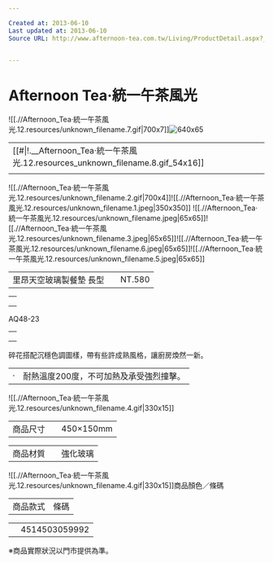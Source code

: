 ```yaml
---

Created at: 2013-06-10
Last updated at: 2013-06-10
Source URL: http://www.afternoon-tea.com.tw/Living/ProductDetail.aspx?__1stCategory=098135A0ACC19&__2ndCategory=098135A4111C8&__argSeq=4514503059992


---
```


# Afternoon Tea‧統一午茶風光


![[.//Afternoon_Tea‧統一午茶風光.12.resources/unknown_filename.7.gif\|700x7]]![640x65](http://www.afternoon-tea.com.tw/_data/ProductCategory/2nd/098135A4111C8/TitleShort.JPG)

|     |
| --- |
| [[#\|!.__Afternoon_Tea‧統一午茶風光.12.resources_unknown_filename.8.gif_54x16]] |
|     |

![[.//Afternoon_Tea‧統一午茶風光.12.resources/unknown_filename.2.gif\|700x4]]![[.//Afternoon_Tea‧統一午茶風光.12.resources/unknown_filename.1.jpeg\|350x350]] ![[.//Afternoon_Tea‧統一午茶風光.12.resources/unknown_filename.jpeg\|65x65]]![[.//Afternoon_Tea‧統一午茶風光.12.resources/unknown_filename.3.jpeg\|65x65]]![[.//Afternoon_Tea‧統一午茶風光.12.resources/unknown_filename.6.jpeg\|65x65]]![[.//Afternoon_Tea‧統一午茶風光.12.resources/unknown_filename.5.jpeg\|65x65]]

|     |     |     |
| --- | --- | --- |
| 里昂天空玻璃製餐墊 長型 |     | NT.580 |

|     |
| --- |
|     |
|     |
|     |

AQ48-23

|     |
| --- |
|     |
|     |
|     |

碎花搭配沉穩色調圖樣，帶有些許成熟風格，讓廚房煥然一新。

|     |     |
| --- | --- |
| ‧   | 耐熱溫度200度，不可加熱及承受強烈撞擊。 |

![[.//Afternoon_Tea‧統一午茶風光.12.resources/unknown_filename.4.gif\|330x15]]

|     |     |     |
| --- | --- | --- |
| 商品尺寸 |     | 450×150mm |

|     |     |     |
| --- | --- | --- |
| 商品材質 |     | 強化玻璃 |

![[.//Afternoon_Tea‧統一午茶風光.12.resources/unknown_filename.4.gif\|330x15]]商品顏色／條碼

|     |     |
| --- | --- |
| 商品款式 | 條碼  |

|     |     |
| --- | --- |
|     | 4514503059992 |

※商品實際狀況以門市提供為準。

